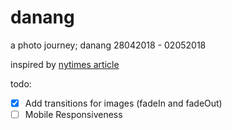 # danang

a photo journey; danang 28042018 - 02052018 


inspired by [nytimes article](https://www.nytimes.com/interactive/2018/04/30/us/detroit-come-back-budget.html)

todo:
- [x] Add transitions for images (fadeIn and fadeOut)
- [ ] Mobile Responsiveness